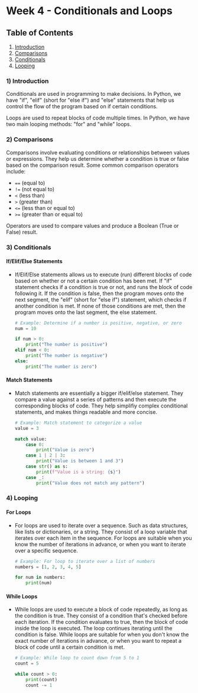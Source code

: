 
# Week 4 - Conditionals and Loops

## Table of Contents

1. [Introduction](#introduction)
2. [Comparisons](#comparisons)
3. [Conditionals](#conditionals)
4. [Looping](#looping)

### 1) Introduction <a name="introduction"></a>

Conditionals are used in programming to make decisions. In Python, we have "if", "elif" (short for "else if") and "else" statements that help us control the flow of the program based on if certain conditions.

Loops are used to repeat blocks of code multiple times. In Python, we have two main looping methods: "for" and "while" loops.

### 2) Comparisons <a name="comparisons"></a>

Comparisons involve evaluating conditions or relationships between values or expressions. They help us determine whether a condition is true or false based on the comparison result. Some common comparison operators include:

- `==` (equal to)
- `!=` (not equal to)
- `<` (less than)
- `>` (greater than)
- `<=` (less than or equal to)
- `>=` (greater than or equal to)

Operators are used to compare values and produce a Boolean (True or False) result.

### 3) Conditionals <a name="conditionals"></a>

#### If/Elif/Else Statements

- If/Elif/Else statements allows us to execute (run) different blocks of code based on whether or not a certain condition has been met. If "if" statement checks if a condition is true or not, and runs the block of code following it. If the condition is false, then the program moves onto the next segment, the "elif" (short for "else if") statement, which checks if another condition is met. If none of those conditions are met, then the program moves onto the last segment, the else statement.

    ``` python
    # Example: Determine if a number is positive, negative, or zero
    num = 10

    if num > 0:
        print("The number is positive")
    elif num < 0:
        print("The number is negative")
    else:
        print("The number is zero")
    ```

#### Match Statements

- Match statements are essentially a bigger if/elif/else statement. They compare a value against a series of patterns and then execute the corresponding blocks of code. They help simplifiy complex conditional statements, and makes things readable and more concise.
  
    ```python
    # Example: Match statement to categorize a value
    value = 3

    match value:
        case 0:
            print("Value is zero")
        case 1 | 2 | 3:
            print("Value is between 1 and 3")
        case str() as s:
            print(f"Value is a string: {s}")
        case _:
            print("Value does not match any pattern")
    ```

### 4) Looping <a name="looping"></a>

#### For Loops
  
- For loops are used to iterate over a sequence. Such as data structures, like lists or dictionaries, or a string. They consist of a loop variable that iterates over each item in the sequence. For loops are suitable when you know the number of iterations in advance, or when you want to iterate over a specific sequence.

    ```python
    # Example: For loop to iterate over a list of numbers
    numbers = [1, 2, 3, 4, 5]

    for num in numbers:
        print(num)
    ```

#### While Loops

- While loops are used to execute a block of code repeatedly, as long as the condition is true. They consist of a condition that's checked before each iteration. If the condition evaluates to true, then the block of code inside the loop is executed. The loop continues iterating until the condition is false. While loops are suitable for when you don't know the exact number of iterations in advance, or when you want to repeat a block of code until a certain condition is met.

    ```python
    # Example: While loop to count down from 5 to 1
    count = 5

    while count > 0:
        print(count)
        count -= 1
    ```

